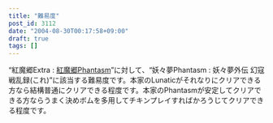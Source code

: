 ```yaml
---
title: "難易度"
post_id: 3112
date: "2004-08-30T00:17:58+09:00"
draft: true
tags: []
---
```



“紅魔郷Extra : [紅魔郷Phantasm](https://danmaq.com/tag/touhou-eosd-phantasm)”に対して、“妖々夢Phantasm : 妖々夢外伝 幻寇戦乱録(これ)”に該当する難易度です。本家のLunaticがそれなりにクリアできる方なら結構普通にクリアできる程度です。本家のPhantasmが安定してクリアできる方ならうまく決めボムを多用してチキンプレイすればかろうじてクリアできる程度です。
